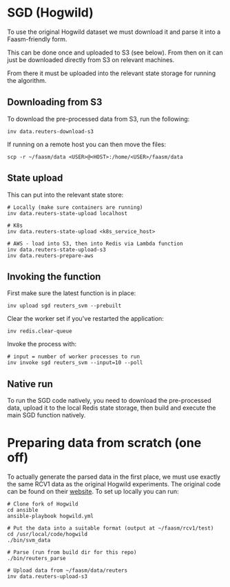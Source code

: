 # SGD (Hogwild)

To use the original Hogwild dataset we must download it and parse it into a Faasm-friendly form.

This can be done once and uploaded to S3 (see below). From then on it can just be downloaded directly
from S3 on relevant machines.

From there it must be uploaded into the relevant state storage for running the algorithm.

## Downloading from S3

To download the pre-processed data from S3, run the following:

```
inv data.reuters-download-s3
```

If running on a remote host you can then move the files:

```
scp -r ~/faasm/data <USER>@<HOST>:/home/<USER>/faasm/data
```

## State upload

This can put into the relevant state store:

```
# Locally (make sure containers are running)
inv data.reuters-state-upload localhost

# K8s
inv data.reuters-state-upload <k8s_service_host>

# AWS - load into S3, then into Redis via Lambda function
inv data.reuters-state-upload-s3
inv data.reuters-prepare-aws
```

## Invoking the function

First make sure the latest function is in place:

```
inv upload sgd reuters_svm --prebuilt
```

Clear the worker set if you've restarted the application:

```
inv redis.clear-queue
```

Invoke the process with:

```
# input = number of worker processes to run
inv invoke sgd reuters_svm --input=10 --poll
```

## Native run

To run the SGD code natively, you need to download the pre-processed data, upload it to the local Redis state storage, then build and execute the main SGD function natively.

# Preparing data from scratch (one off)

To actually generate the parsed data in the first place, we must use exactly the same RCV1 data as the original
Hogwild experiments. The original code can be found on their [website](http://i.stanford.edu/hazy/victor/Hogwild/).
To set up locally you can run:

```
# Clone fork of Hogwild
cd ansible
ansible-playbook hogwild.yml

# Put the data into a suitable format (output at ~/faasm/rcv1/test)
cd /usr/local/code/hogwild
./bin/svm_data

# Parse (run from build dir for this repo)
./bin/reuters_parse

# Upload data from ~/faasm/data/reuters
inv data.reuters-upload-s3
```

